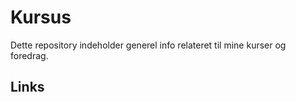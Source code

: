 # Kursus

Dette repository indeholder generel info relateret til mine kurser og foredrag.

## Links
